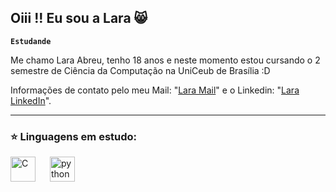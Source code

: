 ## Oiii !! Eu sou a Lara 😸 

**`Estudande`**

Me chamo Lara Abreu, tenho 18 anos e neste momento estou cursando o 2 semestre de Ciência da Computação na UniCeub de Brasília :D

Informações de contato pelo meu Mail: "[Lara Mail](laraacfreitas@gmail.com)" e o Linkedin: "[Lara LinkedIn](https://www.linkedin.com/in/lara-abreu-5a7545363/
)".

---
### ⭐ Linguagens em estudo:
<img
  align="left"
  alt="C"
  title="C"
  width="40px"
  style="padding-right: 20px;"
  src="https://cdn.jsdelivr.net/gh/devicons/devicon@latest/icons/c/c-original.svg" />

<img 
  align="left"
  alt="python"
  title="python"
  width="40px"
  style="padding-right: 20px;"
  src="https://cdn.jsdelivr.net/gh/devicons/devicon@latest/icons/python/python-original.svg" />
          
          

